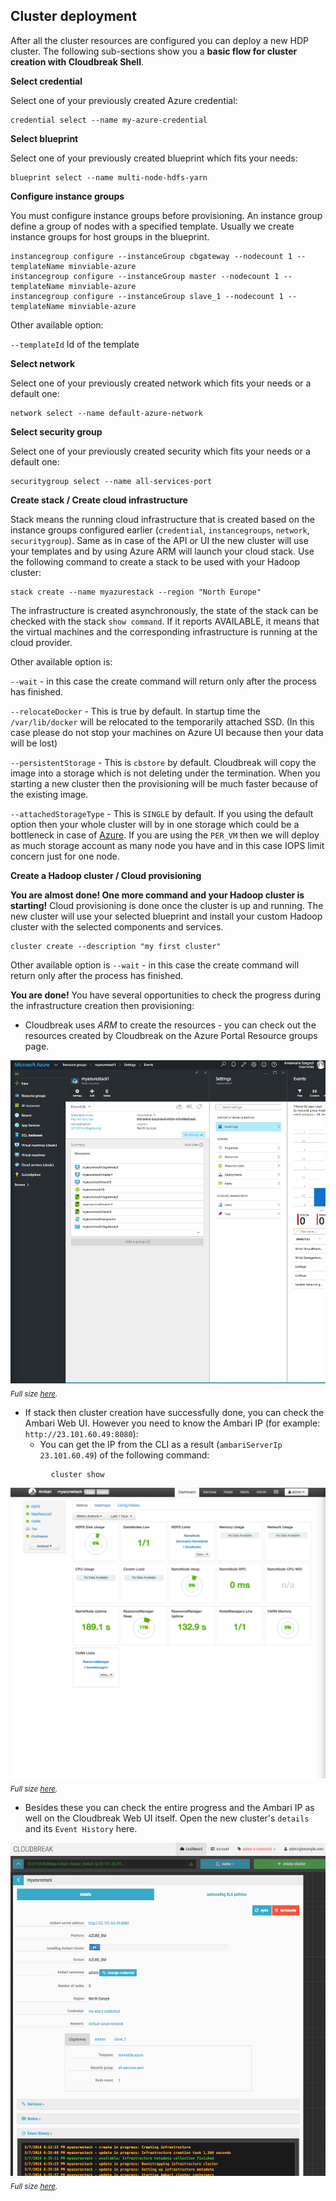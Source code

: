 ## Cluster deployment

After all the cluster resources are configured you can deploy a new HDP cluster. The following sub-sections show 
you a **basic flow for cluster creation with Cloudbreak Shell**.

**Select credential**

Select one of your previously created Azure credential:
```
credential select --name my-azure-credential
```

**Select blueprint**

Select one of your previously created blueprint which fits your needs:
```
blueprint select --name multi-node-hdfs-yarn
```

**Configure instance groups**

You must configure instance groups before provisioning. An instance group define a group of nodes with a specified 
template. Usually we create instance groups for host groups in the blueprint.

```
instancegroup configure --instanceGroup cbgateway --nodecount 1 --templateName minviable-azure
instancegroup configure --instanceGroup master --nodecount 1 --templateName minviable-azure
instancegroup configure --instanceGroup slave_1 --nodecount 1 --templateName minviable-azure
```
Other available option:

`--templateId` Id of the template

**Select network**

Select one of your previously created network which fits your needs or a default one:
```
network select --name default-azure-network
```

**Select security group**

Select one of your previously created security which fits your needs or a default one:
```
securitygroup select --name all-services-port
```
**Create stack / Create cloud infrastructure**

Stack means the running cloud infrastructure that is created based on the instance groups configured earlier 
(`credential`, `instancegroups`, `network`, `securitygroup`). Same as in case of the API or UI the new cluster will 
use your templates and by using Azure ARM will launch your cloud stack. Use the following command to create a 
stack to be used with your Hadoop cluster:
```
stack create --name myazurestack --region "North Europe"
```
The infrastructure is created asynchronously, the state of the stack can be checked with the stack `show command`. If 
it reports AVAILABLE, it means that the virtual machines and the corresponding infrastructure is running at the cloud provider.

Other available option is:

`--wait` - in this case the create command will return only after the process has finished.

`--relocateDocker` - This is true by default. In startup time the `/var/lib/docker` will be relocated to the temporarily attached SSD. (In this case please do not stop your machines on Azure UI because then your data will be lost)

`--persistentStorage` - This is `cbstore` by default. Cloudbreak will copy the image into a storage which is not deleting under the termination. When you starting a new cluster then the provisioning will be much faster because of the existing image.

`--attachedStorageType` - This is `SINGLE` by default. If you using the default option then your whole cluster will by in one storage which could be a bottleneck in case of [Azure](https://azure.microsoft.com/hu-hu/documentation/articles/azure-subscription-service-limits/#storage-limits). If you are using the `PER_VM` then we will deploy as much storage account as many node you have and in this case IOPS limit concern just for one node.

**Create a Hadoop cluster / Cloud provisioning**

**You are almost done! One more command and your Hadoop cluster is starting!** Cloud provisioning is done once the 
cluster is up and running. The new cluster will use your selected blueprint and install your custom Hadoop cluster 
with the selected components and services.

```
cluster create --description "my first cluster"
```
Other available option is `--wait` - in this case the create command will return only after the process has finished. 

**You are done!** You have several opportunities to check the progress during the infrastructure creation then 
provisioning:

- Cloudbreak uses *ARM* to create the resources - you can check out the resources created by Cloudbreak on
 the Azure Portal Resource groups page.

![](../../azure/images/azure-resourcegroups_2.png)
<sub>*Full size [here](/azure/images/azure-resourcegroups_2.png).*</sub>

- If stack then cluster creation have successfully done, you can check the Ambari Web UI. However you need to know the 
Ambari IP (for example: `http://23.101.60.49:8080`): 
    - You can get the IP from the CLI as a result (`ambariServerIp 23.101.60.49`) of the following command:
```
         cluster show
```

![](../../images/ambari-dashboard_2.png)
<sub>*Full size [here](/images/ambari-dashboard_2.png).*</sub>

- Besides these you can check the entire progress and the Ambari IP as well on the Cloudbreak Web UI itself. Open the 
new cluster's `details` and its `Event History` here.

![](../../azure/images/azure-eventhistory_2.png)
<sub>*Full size [here](/azure/images/azure-eventhistory_2.png).*</sub>
